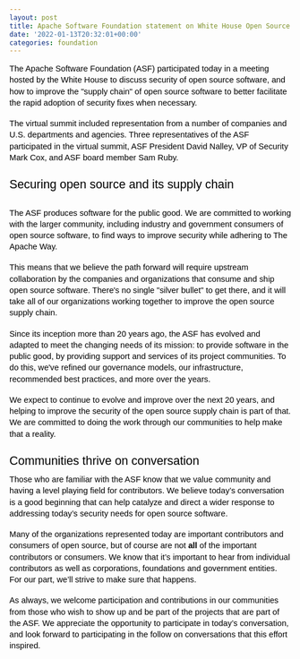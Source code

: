 ```yaml
---
layout: post
title: Apache Software Foundation statement on White House Open Source Security Summit
date: '2022-01-13T20:32:01+00:00'
categories: foundation
---
```

<p dir="ltr" style="line-height:1.38;margin-top:0pt;margin-bottom:0pt;" id="docs-internal-guid-21ccf7f5-7fff-4af9-59ec-2fcf3a8522c7"><span style="font-size:11pt;font-family:Arial;color:#000000;background-color:transparent;font-weight:400;font-style:normal;font-variant:normal;text-decoration:none;vertical-align:baseline;white-space:pre;white-space:pre-wrap;">The Apache Software Foundation (ASF) participated today in a meeting hosted by the White House to discuss security of open source software, and how to improve the "supply chain" of open source software to better facilitate the rapid adoption of security fixes when necessary.</span></p><br><p dir="ltr" style="line-height:1.38;margin-top:0pt;margin-bottom:0pt;"><span style="font-size:11pt;font-family:Arial;color:#000000;background-color:transparent;font-weight:400;font-style:normal;font-variant:normal;text-decoration:none;vertical-align:baseline;white-space:pre;white-space:pre-wrap;">The virtual summit included representation from a number of companies and U.S. departments and agencies. Three representatives of the ASF participated in the virtual summit, ASF President David Nalley, VP of Security Mark Cox, and ASF board member Sam Ruby.</span></p><h2 dir="ltr" style="line-height:1.38;margin-top:18pt;margin-bottom:6pt;"><span style="font-size:16pt;font-family:Arial;color:#000000;background-color:transparent;font-weight:400;font-style:normal;font-variant:normal;text-decoration:none;vertical-align:baseline;white-space:pre;white-space:pre-wrap;">Securing open source and its supply chain</span></h2><br><p dir="ltr" style="line-height:1.38;margin-top:0pt;margin-bottom:0pt;"><span style="font-size:11pt;font-family:Arial;color:#000000;background-color:transparent;font-weight:400;font-style:normal;font-variant:normal;text-decoration:none;vertical-align:baseline;white-space:pre;white-space:pre-wrap;">The ASF produces software for the public good. We are committed to working with the larger community, including industry and government consumers of open source software, to find ways to improve security while adhering to The Apache Way.</span></p><br><p dir="ltr" style="line-height:1.38;margin-top:0pt;margin-bottom:0pt;"><span style="font-size:11pt;font-family:Arial;color:#000000;background-color:transparent;font-weight:400;font-style:normal;font-variant:normal;text-decoration:none;vertical-align:baseline;white-space:pre;white-space:pre-wrap;">This means that we believe the path forward will require upstream collaboration by the companies and organizations that consume and ship open source software. There's no single "silver bullet" to get there, and it will take all of our organizations working together to improve the open source supply chain.</span></p><br><p dir="ltr" style="line-height:1.38;margin-top:0pt;margin-bottom:0pt;"><span style="font-size:11pt;font-family:Arial;color:#000000;background-color:transparent;font-weight:400;font-style:normal;font-variant:normal;text-decoration:none;vertical-align:baseline;white-space:pre;white-space:pre-wrap;">Since its inception more than 20 years ago, the ASF has evolved and adapted to meet the changing needs of its mission: to provide software in the public good, by providing support and services of its project communities. To do this, we've refined our governance models, our infrastructure, recommended best practices, and more over the years.&nbsp;</span></p><br><p dir="ltr" style="line-height:1.38;margin-top:0pt;margin-bottom:0pt;"><span style="font-size:11pt;font-family:Arial;color:#000000;background-color:transparent;font-weight:400;font-style:normal;font-variant:normal;text-decoration:none;vertical-align:baseline;white-space:pre;white-space:pre-wrap;">We expect to continue to evolve and improve over the next 20 years, and helping to improve the security of the open source supply chain is part of that. We are committed to doing the work through our communities to help make that a reality.</span></p><h2 dir="ltr" style="line-height:1.38;margin-top:18pt;margin-bottom:6pt;"><span style="font-size:16pt;font-family:Arial;color:#000000;background-color:transparent;font-weight:400;font-style:normal;font-variant:normal;text-decoration:none;vertical-align:baseline;white-space:pre;white-space:pre-wrap;">Communities thrive on conversation</span></h2><p dir="ltr" style="line-height:1.38;margin-top:0pt;margin-bottom:0pt;"><span style="font-size:11pt;font-family:Arial;color:#000000;background-color:transparent;font-weight:400;font-style:normal;font-variant:normal;text-decoration:none;vertical-align:baseline;white-space:pre;white-space:pre-wrap;">Those who are familiar with the ASF know that we value community and having a level playing field for contributors. We believe today’s conversation is a good beginning that can help catalyze and direct a wider response to addressing today’s security needs for open source software.&nbsp;</span></p><br><p dir="ltr" style="line-height:1.38;margin-top:0pt;margin-bottom:0pt;"><span style="font-size:11pt;font-family:Arial;color:#000000;background-color:transparent;font-weight:400;font-style:normal;font-variant:normal;text-decoration:none;vertical-align:baseline;white-space:pre;white-space:pre-wrap;">Many of the organizations represented today are important contributors and consumers of open source, but of course are not </span><span style="font-size:11pt;font-family:Arial;color:#000000;background-color:transparent;font-weight:700;font-style:normal;font-variant:normal;text-decoration:none;vertical-align:baseline;white-space:pre;white-space:pre-wrap;">all</span><span style="font-size:11pt;font-family:Arial;color:#000000;background-color:transparent;font-weight:400;font-style:normal;font-variant:normal;text-decoration:none;vertical-align:baseline;white-space:pre;white-space:pre-wrap;"> of the important contributors or consumers. We know that it’s important to hear from individual contributors as well as corporations, foundations and government entities. For our part, we’ll strive to make sure that happens.</span></p><br><p dir="ltr" style="line-height:1.38;margin-top:0pt;margin-bottom:0pt;"><span style="font-size:11pt;font-family:Arial;color:#000000;background-color:transparent;font-weight:400;font-style:normal;font-variant:normal;text-decoration:none;vertical-align:baseline;white-space:pre;white-space:pre-wrap;">As always, we welcome participation and contributions in our communities from those who wish to show up and be part of the projects that are part of the ASF. We appreciate the opportunity to participate in today’s conversation, and look forward to participating in the follow on conversations that this effort inspired.</span></p>

